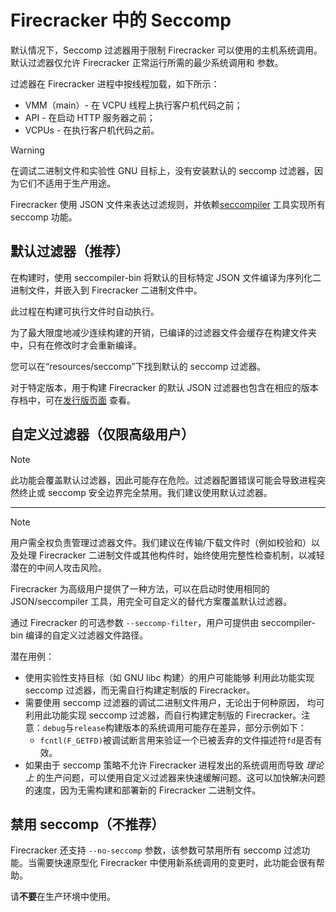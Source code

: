 # Firecracker 中的 Seccomp

默认情况下，Seccomp 过滤器用于限制 Firecracker 可以使用的主机系统调用。
默认过滤器仅允许 Firecracker 正常运行所需的最少系统调用和
参数。

过滤器在 Firecracker 进程中按线程加载，如下所示：

- VMM（main）- 在 VCPU 线程上执行客户机代码之前；
- API - 在启动 HTTP 服务器之前；
- VCPUs - 在执行客户机代码之前。

> [!WARNING]
>
> 在调试二进制文件和实验性 GNU 目标上，没有安装默认的 seccomp 过滤器，因为它们不适用于生产用途。

Firecracker 使用 JSON 文件来表达过滤规则，并依赖[seccompiler](seccompiler.md) 工具实现所有 seccomp 功能。

## 默认过滤器（推荐）

在构建时，使用 seccompiler-bin 将默认的目标特定 JSON 文件编译为序列化二进制文件，并嵌入到 Firecracker 二进制文件中。

此过程在构建可执行文件时自动执行。

为了最大限度地减少连续构建的开销，已编译的过滤器文件会缓存在构建文件夹中，只有在修改时才会重新编译。

您可以在“resources/seccomp”下找到默认的 seccomp 过滤器。

对于特定版本，用于构建 Firecracker 的默认 JSON 过滤器也包含在相应的版本存档中，可在[发行版页面](https://github.com/firecracker-microvm/firecracker/releases) 查看。

## 自定义过滤器（仅限高级用户）

> [!NOTE]
>
> 此功能会覆盖默认过滤器，因此可能存在危险。过滤器配置错误可能会导致进程突然终止或 seccomp 安全边界完全禁用。我们建议使用默认过滤器。

---

> [!NOTE]
>
> 用户需全权负责管理过滤器文件。我们建议在传输/下载文件时（例如校验和）以及处理 Firecracker 二进制文件或其他构件时，始终使用完整性检查机制，以减轻潜在的中间人攻击风险。

Firecracker 为高级用户提供了一种方法，可以在启动时使用相同的 JSON/seccompiler 工具，用完全可自定义的替代方案覆盖默认过滤器。

通过 Firecracker 的可选参数 `--seccomp-filter`，用户可提供由 seccompiler-bin 编译的自定义过滤器文件路径。

潜在用例：

- 使用实验性支持目标（如 GNU libc 构建）的用户可能能够
  利用此功能实现 seccomp 过滤器，而无需自行构建定制版的 Firecracker。
- 需要使用 seccomp 过滤器的调试二进制文件用户，无论出于何种原因，
  均可利用此功能实现 seccomp 过滤器，而自行构建定制版的 Firecracker。注意：`debug`与`release`构建版本的系统调用可能存在差异，部分示例如下：
  - `fcntl(F_GETFD)`被调试断言用来验证一个已被丢弃的文件描述符`fd`是否有效。
- 如果由于 seccomp 策略不允许 Firecracker 进程发出的系统调用而导致 _理论上_ 的生产问题，可以使用自定义过滤器来快速缓解问题。这可以加快解决问题的速度，因为无需构建和部署新的 Firecracker 二进制文件。

## 禁用 seccomp（不推荐）

Firecracker 还支持 `--no-seccomp` 参数，该参数可禁用所有 seccomp 过滤功能。当需要快速原型化 Firecracker 中使用新系统调用的变更时，此功能会很有帮助。

请**不要**在生产环境中使用。
